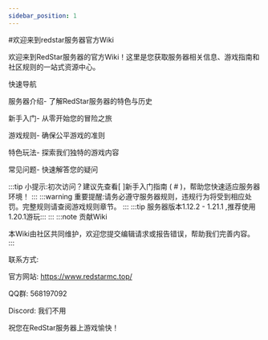 ```yaml
---
sidebar_position: 1
---
```


#欢迎来到redstar服务器官方Wiki

欢迎来到RedStar服务器的官方Wiki！这里是您获取服务器相关信息、游戏指南和社区规则的一站式资源中心。

快速导航

服务器介绍- 了解RedStar服务器的特色与历史

新手入门- 从零开始您的冒险之旅

游戏规则- 确保公平游戏的准则

特色玩法- 探索我们独特的游戏内容

常见问题- 快速解答您的疑问

:::tip 
小提示:初次访问？建议先查看[  ]新手入门指南 ( # )，帮助您快速适应服务器环境！ 
:::
:::warning
重要提醒:请务必遵守服务器规则，违规行为将受到相应处罚。完整规则请查阅游戏规则章节。 
:::
:::tip 
服务器版本1.12.2 - 1.21.1 ,推荐使用1.20.1游玩:::
:::
:::note
贡献Wiki

本Wiki由社区共同维护，欢迎您提交编辑请求或报告错误，帮助我们完善内容。
:::

联系方式:

官方网站: https://www.redstarmc.top/

QQ群: 568197092

Discord: 我们不用

祝您在RedStar服务器上游戏愉快！
